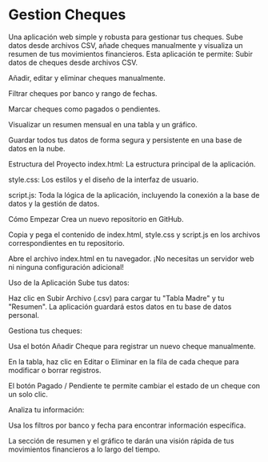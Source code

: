 # Gestion Cheques
Una aplicación web simple y robusta para gestionar tus cheques. Sube datos desde archivos CSV, añade cheques manualmente y visualiza un resumen de tus movimientos financieros.
Esta aplicación te permite:
Subir datos de cheques desde archivos CSV.

Añadir, editar y eliminar cheques manualmente.

Filtrar cheques por banco y rango de fechas.

Marcar cheques como pagados o pendientes.

Visualizar un resumen mensual en una tabla y un gráfico.

Guardar todos tus datos de forma segura y persistente en una base de datos en la nube.

Estructura del Proyecto
index.html: La estructura principal de la aplicación.

style.css: Los estilos y el diseño de la interfaz de usuario.

script.js: Toda la lógica de la aplicación, incluyendo la conexión a la base de datos y la gestión de datos.

Cómo Empezar
Crea un nuevo repositorio en GitHub.

Copia y pega el contenido de index.html, style.css y script.js en los archivos correspondientes en tu repositorio.

Abre el archivo index.html en tu navegador. ¡No necesitas un servidor web ni ninguna configuración adicional!

Uso de la Aplicación
Sube tus datos:

Haz clic en Subir Archivo (.csv) para cargar tu "Tabla Madre" y tu "Resumen". La aplicación guardará estos datos en tu base de datos personal.

Gestiona tus cheques:

Usa el botón Añadir Cheque para registrar un nuevo cheque manualmente.

En la tabla, haz clic en Editar o Eliminar en la fila de cada cheque para modificar o borrar registros.

El botón Pagado / Pendiente te permite cambiar el estado de un cheque con un solo clic.

Analiza tu información:

Usa los filtros por banco y fecha para encontrar información específica.

La sección de resumen y el gráfico te darán una visión rápida de tus movimientos financieros a lo largo del tiempo.
